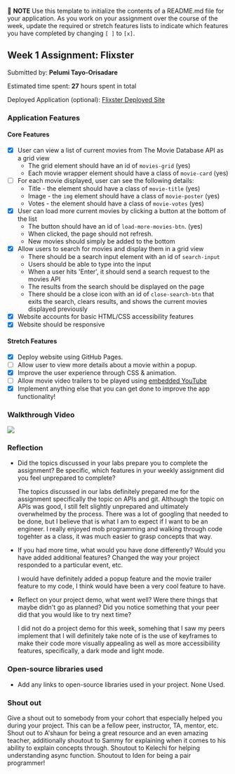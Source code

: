 📝 **NOTE** Use this template to initialize the contents of a README.md file for your application. As you work on your assignment over the course of the week, update the required or stretch features lists to indicate which features you have completed by changing `[ ]` to `[x]`. 

## Week 1 Assignment: Flixster

Submitted by: **Pelumi Tayo-Orisadare**

Estimated time spent: **27** hours spent in total

Deployed Application (optional): [Flixster Deployed Site](https://pelumitayo.github.io/site-week1-project1-flixster-starter/)

### Application Features

#### Core Features

- [x] User can view a list of current movies from The Movie Database API as a grid view
  - The grid element should have an id of `movies-grid` (yes)
  - Each movie wrapper element should have a class of `movie-card` (yes)
- [ ] For each movie displayed, user can see the following details:
  - Title - the element should have a class of `movie-title` (yes)
  - Image - the `img` element should have a class of `movie-poster` (yes)
  - Votes - the element should have a class of `movie-votes` (yes)
- [x] User can load more current movies by clicking a button at the bottom of the list
  - The button should have an id of `load-more-movies-btn`. (yes)
  - When clicked, the page should not refresh.
  - New movies should simply be added to the bottom
- [x] Allow users to search for movies and display them in a grid view
  - There should be a search input element with an id of `search-input`
  - Users should be able to type into the input
  - When a user hits 'Enter', it should send a search request to the movies API
  - The results from the search should be displayed on the page
  - There should be a close icon with an id of `close-search-btn` that exits the search, clears results, and shows the current movies displayed previously
- [x] Website accounts for basic HTML/CSS accessibility features
- [x] Website should be responsive

#### Stretch Features

- [x] Deploy website using GitHub Pages.
- [ ] Allow user to view more details about a movie within a popup.
- [x] Improve the user experience through CSS & animation.
- [ ] Allow movie video trailers to be played using [embedded YouTube](https://support.google.com/youtube/answer/171780?hl=en)
- [x] Implement anything else that you can get done to improve the app functionality!

### Walkthrough Video

<a href="https://www.loom.com/share/e41dea4e169f4713b11327929d0e5a9b">
    <img style="max-width:300px;" src="https://cdn.loom.com/sessions/thumbnails/e41dea4e169f4713b11327929d0e5a9b-with-play.gif">
  </a>
  
### Reflection

- Did the topics discussed in your labs prepare you to complete the assignment? Be specific, which features in your weekly assignment did you feel unprepared to complete?

    The topics discussed in our labs definitely prepared me for the assignment specifically the topic on APIs and git. Although the topic on APIs was good, I still felt slightly unprepared and ultimately overwhelmed by the process. There was a lot of googling that needed to be done, but I believe that is what I am to expect if I want to be an engineer. I really enjoyed mob programming and walking through code togehter as a class, it was much easier to grasp concepts that way. 

- If you had more time, what would you have done differently? Would you have added additional features? Changed the way your project responded to a particular event, etc.

    I would have definitely added a popup feature and the movie trailer feature to my code, I think would have been a very cool feature to have. 
  

- Reflect on your project demo, what went well? Were there things that maybe didn't go as planned? Did you notice something that your peer did that you would like to try next time?

    I did not do a project demo for this week, somehing that I saw my peers implement that I will definitely take note of is the use of keyframes to make their code more visually appealing as well as more accessibiility features, specifically, a dark mode and light mode. 

### Open-source libraries used

- Add any links to open-source libraries used in your project.
  None Used.

### Shout out

Give a shout out to somebody from your cohort that especially helped you during your project. This can be a fellow peer, instructor, TA, mentor, etc.
Shout out to A'shaun for being a great resource and an even amazing teacher, additionally shoutout to Sammy for explaining when it comes to his ability to explain concepts through. Shoutout to Kelechi for helping understanding async function. Shoutout to Iden for being a pair programmer! 
